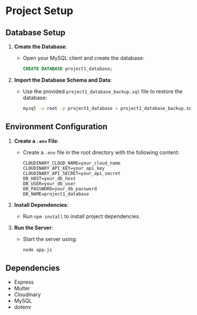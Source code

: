 # Project Setup

## Database Setup

1. **Create the Database**:
   - Open your MySQL client and create the database:
     ```sql
     CREATE DATABASE project1_database;
     ```

2. **Import the Database Schema and Data**:
   - Use the provided `project1_database_backup.sql` file to restore the database:
     ```bash
     mysql -u root -p project1_database < project1_database_backup.sql
     ```

## Environment Configuration

1. **Create a `.env` File**:
   - Create a `.env` file in the root directory with the following content:
     ```plaintext
     CLOUDINARY_CLOUD_NAME=your_cloud_name
     CLOUDINARY_API_KEY=your_api_key
     CLOUDINARY_API_SECRET=your_api_secret
     DB_HOST=your_db_host
     DB_USER=your_db_user
     DB_PASSWORD=your_db_password
     DB_NAME=project1_database
     ```

2. **Install Dependencies**:
   - Run `npm install` to install project dependencies.

3. **Run the Server**:
   - Start the server using:
     ```bash
     node app.js
     ```

## Dependencies
- Express
- Multer
- Cloudinary
- MySQL
- dotenv
